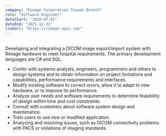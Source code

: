 ```yaml
---
company: "Rimage Corporation Taiwan Branch"
role: "Software Engineer"
dateStart: "2020-07-01"
dateEnd: "2021-12-31"
linkUrl: "https://rimage-apac.com"
---
```


<br/>
Developing and integrating a DICOM image export/import system with Rimage hardware to meet hospital requirements. The primary development languages are C# and SQL.

- Confer with systems analysts, engineers, programmers and others to design systems and to obtain information on project limitations and capabilities, performance requirements and interfaces.
- Modify existing software to correct errors, allow it to adapt to new hardware, or to improve its performance.
- Analyze user needs and software requirements to determine feasibility of design within time and cost constraints.
- Consult with customers about software system design and maintenance.
- Train users to use new or modified application.
- Analyzing and resolving issues, such as DICOM connectivity problems with PACS or violations of imaging standards.
